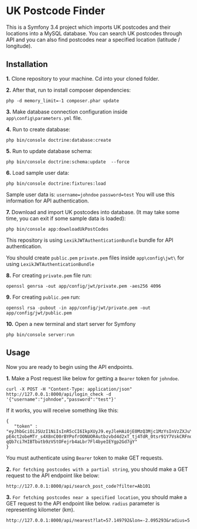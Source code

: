 # UK Postcode Finder
This is a Symfony 3.4 project which imports UK postcodes and their locations into a MySQL database.
You can search UK postcodes through API and you can also find postcodes near a specified location (latitude / longitude).
## Installation
**1.** Clone repository to your machine. Cd into your cloned folder.

**2.** After that, run to install composer dependencies:

`php -d memory_limit=-1 composer.phar update`


**3.** Make database connection configuration inside `app\config\parameters.yml` file.


**4.** Run to create database:

`php bin/console doctrine:database:create`


**5.** Run to update database schema:

`php bin/console doctrine:schema:update  --force`


**6.** Load sample user data:

`php bin/console doctrine:fixtures:load`


Sample user data is: `username=johndoe` `password=test` You will use this information for API authentication.

**7.** Download and import UK postcodes into database. (It may take some time, you can exit if some sample data is loaded):

`php bin/console app:downloadUkPostCodes`


This repository is using `LexikJWTAuthenticationBundle` bundle for API authentication.

You should create `public.pem` `private.pem` files inside `app\config\jwt\` for using `LexikJWTAuthenticationBundle` 

**8.** For creating `private.pem` file run:

`openssl genrsa -out app/config/jwt/private.pem -aes256 4096`


**9.** For creating `public.pem` run:

`openssl rsa -pubout -in app/config/jwt/private.pem -out app/config/jwt/public.pem`


**10.** Open a new terminal and start server for Symfony

`php bin/console server:run`

## Usage

Now you are ready to begin using the API endpoints.

**1.** Make a Post request  like below for getting a `Bearer` token for `johndoe`.

	curl -X POST -H "Content-Type: application/json" http://127.0.0.1:8000/api/login_check -d '{"username":"johndoe","password":"test"}'

If it works, you will receive something like this:

	{
	   "token" : "eyJhbGciOiJSUzI1NiIsInR5cCI6IkpXUyJ9.eyJleHAiOjE0MzQ3Mjc1MzYsInVzZXJuYW1lIjoia29ybGVvbiIsImlhdCI6IjE0MzQ2NDExMzYifQ.nh0L_wuJy6ZKIQWh6OrW5hdLkviTs1_bau2GqYdDCB0Yqy_RplkFghsuqMpsFls8zKEErdX5TYCOR7muX0aQvQxGQ4mpBkvMDhJ4-pE4ct2obeMTr_s4X8nC00rBYPofrOONUOR4utbzvbd4d2xT_tj4TdR_0tsr91Y7VskCRFnoXAnNT-qQb7ci7HIBTbutb9zVStOFejrb4aLbr7Fl4byeIEYgp2Gd7gY"
	}



    
    


You must authenticate using `Bearer` token to make GET requests.

**2.** `For fetching postcodes with a partial string`, you should make a GET request to the API endpoint like below:

`http://127.0.0.1:8000/api/search_post_code?filter=Ab101 `


**3.** `For fetching postcodes near a specified location`, you should make a GET request to the API endpoint like below. `radius` parameter is representing kilometer (km). 

`http://127.0.0.1:8000/api/nearest?lat=57.149792&lon=-2.095293&radius=5`



